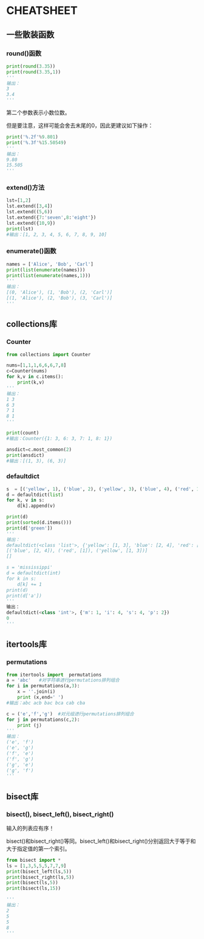 # CHEATSHEET

## 一些散装函数

### round()函数
```python
print(round(3.35))
print(round(3.35,1))
'''
输出：
3
3.4
'''
```
第二个参数表示小数位数。

但是要注意，这样可能会舍去末尾的0，因此更建议如下操作：
```python
print('%.2f'%9.801)
print('%.3f'%15.50549)
'''
输出：
9.80
15.505
'''

```

### extend()方法
```python
lst=[1,2]
lst.extend([3,4])
lst.extend((5,6))
lst.extend({7:'seven',8:'eight'})
lst.extend({10,9})
print(lst)
#输出：[1, 2, 3, 4, 5, 6, 7, 8, 9, 10]
```

### enumerate()函数
```python
names = ['Alice', 'Bob', 'Carl']
print(list(enumerate(names)))
print(list(enumerate(names,1)))
'''
输出：
[(0, 'Alice'), (1, 'Bob'), (2, 'Carl')]
[(1, 'Alice'), (2, 'Bob'), (3, 'Carl')]
'''
```

## collections库

### Counter

```python
from collections import Counter

nums=[1,1,1,6,6,6,7,8]
c=Counter(nums)
for k,v in c.items():
    print(k,v)
'''
输出：
1 3
6 3
7 1
8 1
'''

print(count)
#输出：Counter({1: 3, 6: 3, 7: 1, 8: 1})

ansdict=c.most_common(2)
print(ansdict)
#输出：[(1, 3), (6, 3)]

```

### defaultdict

```python
s  = [('yellow', 1), ('blue', 2), ('yellow', 3), ('blue', 4), ('red', 1)]
d = defaultdict(list)
for k, v in s:
    d[k].append(v)

print(d)
print(sorted(d.items()))
print(d['green'])
'''
输出：
defaultdict(<class 'list'>, {'yellow': [1, 3], 'blue': [2, 4], 'red': [1]})
[('blue', [2, 4]), ('red', [1]), ('yellow', [1, 3])]
[]

s = 'mississippi'
d = defaultdict(int)
for k in s:
    d[k] += 1
print(d)
print(d['a'])
'''
输出：
defaultdict(<class 'int'>, {'m': 1, 'i': 4, 's': 4, 'p': 2})
0
'''


```


## itertools库

### permutations

```python
from itertools import  permutations
a = 'abc'   #对字符串进行permutations排列组合
for i in permutations(a,3):
    x = ''.join(i)
    print (x,end=' ')
#输出：abc acb bac bca cab cba

c = ('e','f','g')  #对元组进行permutations排列组合
for j in permutations(c,2):
    print (j)
'''
输出：
('e', 'f')
('e', 'g')
('f', 'e')
('f', 'g')
('g', 'e')
('g', 'f')
'''
```

## bisect库

### bisect(), bisect_left(), bisect_right()

输入的列表应有序！

bisect()和bisect_right()等同。bisect_left()和bisect_right()分别返回大于等于和大于指定值的第一个索引。

```python
from bisect import *
ls = [1,3,5,5,5,7,7,9]
print(bisect_left(ls,5))
print(bisect_right(ls,5))
print(bisect(ls,5))
print(bisect(ls,15))

'''
输出：
2
5
5
8
'''

```
